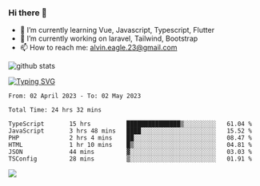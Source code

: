 ### Hi there 👋
- 🌱 I’m currently learning Vue, Javascript, Typescript, Flutter
- 🔭 I’m currently working on laravel, Tailwind, Bootstrap
- 📫 How to reach me: alvin.eagle.23@gmail.com



![github stats](https://github-readme-stats.vercel.app/api?username=alvnfaiz&show_icons=true)


[![Typing SVG](http://readme-typing-svg.herokuapp.com?font=Montserrat&color=%2336BCF7&duration=4000&center=true&lines=Alvin+Faiz;Fullstack+Developer;PHP%2C+Java%2C+Javascript%2C+Python;Laravel%2C+Vue%202%2C+Tailwind%2C+Bootstrap)](https://git.io/typing-svg)

<!--[![Alvnfaiz wakatime stats](https://github-readme-stats.vercel.app/api/wakatime?username=alvnfaiz&layout=compact&theme=dracula)](https://github.com/anuraghazra/github-readme-stats)

<!--START_SECTION:waka-->

```text
From: 02 April 2023 - To: 02 May 2023

Total Time: 24 hrs 32 mins

TypeScript       15 hrs          ███████████████▒░░░░░░░░░   61.04 %
JavaScript       3 hrs 48 mins   ████░░░░░░░░░░░░░░░░░░░░░   15.52 %
PHP              2 hrs 4 mins    ██░░░░░░░░░░░░░░░░░░░░░░░   08.47 %
HTML             1 hr 10 mins    █▒░░░░░░░░░░░░░░░░░░░░░░░   04.81 %
JSON             44 mins         ▓░░░░░░░░░░░░░░░░░░░░░░░░   03.03 %
TSConfig         28 mins         ▒░░░░░░░░░░░░░░░░░░░░░░░░   01.91 %
```

<!--END_SECTION:waka-->

  <!-- Change the `github-readme-stats.anuraghazra1.vercel.app` to `github-readme-stats.vercel.app`  -->
  <img align="center" src="https://github-readme-stats.anuraghazra1.vercel.app/api/top-langs/?username=alvnfaiz&layout=compact" />
<!--
**alvnfaiz/alvnfaiz** is a ✨ _special_ ✨ repository because its `README.md` (this file) appears on your GitHub profile.

Here are some ideas to get you started:

- 🔭 I’m currently working on ...
- 🌱 I’m currently learning ...
- 👯 I’m looking to collaborate on ...
- 🤔 I’m looking for help with ...
- 💬 Ask me about ...
- 📫 How to reach me: ...
- 😄 Pronouns: ...
- ⚡ Fun fact: ...
-->


